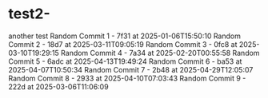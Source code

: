 # test2-
another test 
Random Commit 1 - 7f31 at 2025-01-06T15:50:10
Random Commit 2 - 18d7 at 2025-03-11T09:05:19
Random Commit 3 - 0fc8 at 2025-03-10T19:29:15
Random Commit 4 - 7a34 at 2025-02-20T00:55:58
Random Commit 5 - 6adc at 2025-04-13T19:49:24
Random Commit 6 - ba53 at 2025-04-07T10:50:34
Random Commit 7 - 2b48 at 2025-04-29T12:05:07
Random Commit 8 - 2933 at 2025-04-10T07:03:43
Random Commit 9 - 222d at 2025-03-06T11:06:09
